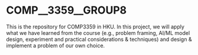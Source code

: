 # COMP__3359__GROUP8

This is the repository for COMP3359 in HKU. In this project, we will apply what we have learned from the course (e.g., problem framing, AI/ML model design, experiment and practical considerations & techniques) and design & implement a problem of our own choice.
